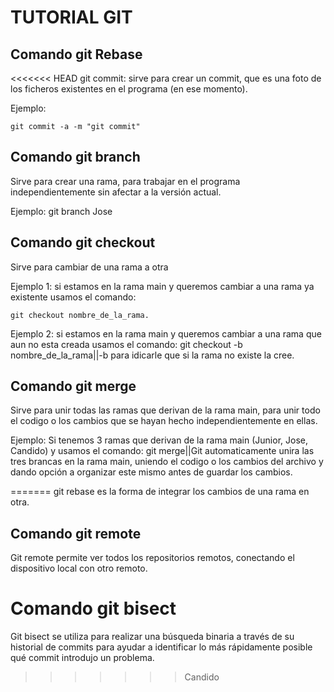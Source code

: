 # TUTORIAL GIT

 ## Comando git Rebase

<<<<<<< HEAD
git commit: sirve para crear un commit, que es una foto de los ficheros existentes en el programa (en ese momento).

Ejemplo: 
```
git commit -a -m "git commit"
```

## Comando git branch

Sirve para crear una rama, para trabajar en el programa independientemente sin afectar a la versión actual.

Ejemplo: git branch Jose

## Comando git checkout

Sirve para cambiar de una rama a otra

Ejemplo 1: si estamos en la rama main y queremos cambiar a una rama ya existente
usamos el comando: 
```
git checkout nombre_de_la_rama.
```

Ejemplo 2: si estamos en la rama main y queremos cambiar a una rama que aun no esta creada
usamos el comando: git checkout -b nombre_de_la_rama||-b para idicarle que si la rama no existe la cree.

## Comando git merge

Sirve para unir todas las ramas que derivan de la rama main, para unir todo el codigo o los cambios
que se hayan hecho independientemente en ellas.

Ejemplo: Si tenemos 3 ramas que derivan de la rama main (Junior, Jose, Candido)
y usamos el comando: git merge||Git automaticamente unira las tres brancas en la rama main,
uniendo el codigo o los cambios del archivo y dando opción a organizar este mismo antes de guardar los cambios.


=======
git rebase es la forma de integrar los cambios de una rama en otra.

## Comando git remote

Git remote permite ver todos los repositorios remotos, conectando el dispositivo local con otro remoto.

 # Comando git bisect

 Git bisect se utiliza para realizar una búsqueda binaria a través de su historial de commits para ayudar a identificar lo más rápidamente posible qué commit introdujo un problema.
>>>>>>> Candido
